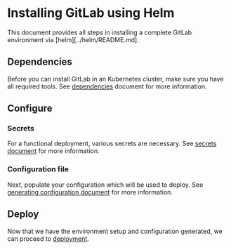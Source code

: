 # Installing GitLab using Helm

This document provides all steps in installing a complete GitLab environment via
[helm][../helm/README.md].

## Dependencies

Before you can install GitLab in an Kubernetes cluster, make sure you have
all required tools. See [dependencies][] document for more information.

## Configure
### Secrets

For a functional deployment, various secrets are necessary. See [secrets document][secrets] for more information.

### Configuration file

Next, populate your configuration which will be used to deploy. See
[generating configuration document][configuration] for more information.

## Deploy

Now that we have the environment setup and configuration generated,
we can proceed to [deployment][].

[dependencies]: dependencies.md
[helm]: helm/README.md
[secrets]: secrets.md
[configuration]: configuration.md
[deployment]: deployment.md
